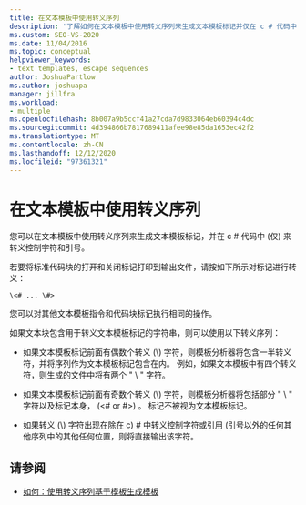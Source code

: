 ```yaml
---
title: 在文本模板中使用转义序列
description: '了解如何在文本模板中使用转义序列来生成文本模板标记并仅在 c # 代码中转义控制字符和引号。'
ms.custom: SEO-VS-2020
ms.date: 11/04/2016
ms.topic: conceptual
helpviewer_keywords:
- text templates, escape sequences
author: JoshuaPartlow
ms.author: joshuapa
manager: jillfra
ms.workload:
- multiple
ms.openlocfilehash: 8b007a9b5ccf41a27cda7d9833064eb60394c4dc
ms.sourcegitcommit: 4d394866b7817689411afee98e85da1653ec42f2
ms.translationtype: MT
ms.contentlocale: zh-CN
ms.lasthandoff: 12/12/2020
ms.locfileid: "97361321"
---
```

# <a name="use-escape-sequences-in-text-templates"></a>在文本模板中使用转义序列

您可以在文本模板中使用转义序列来生成文本模板标记，并在 c # 代码中 (仅) 来转义控制字符和引号。

若要将标准代码块的打开和关闭标记打印到输出文件，请按如下所示对标记进行转义：

```
\<# ... \#>
```

您可以对其他文本模板指令和代码块标记执行相同的操作。

如果文本块包含用于转义文本模板标记的字符串，则可以使用以下转义序列：

- 如果文本模板标记前面有偶数个转义 (\\) 字符，则模板分析器将包含一半转义符，并将序列作为文本模板标记包含在内。 例如，如果文本模板中有四个转义符，则生成的文件中将有两个 " \\ " 字符。

- 如果文本模板标记前面有奇数个转义 (\\) 字符，则模板分析器将包括部分 " \\ " 字符以及标记本身， (\<# or #>) 。 标记不被视为文本模板标记。

- 如果转义 (\\) 字符出现在除在 c) # 中转义控制字符或引用 (引号以外的任何其他序列中的其他任何位置，则将直接输出该字符。

## <a name="see-also"></a>请参阅

- [如何：使用转义序列基于模板生成模板](../modeling/how-to-generate-templates-from-templates-by-using-escape-sequences.md)
